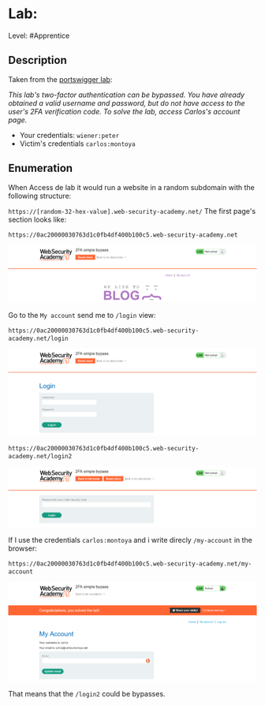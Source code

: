 # Lab: 
Level: #Apprentice

## Description
Taken from the [portswigger lab](https://portswigger.net/web-security/authentication/multi-factor/lab-2fa-simple-bypass):

*This lab's two-factor authentication can be bypassed. You have already obtained a valid username and password, but do not have access to the user's 2FA verification code. To solve the lab, access Carlos's account page.*

-   Your credentials: `wiener:peter`
-   Victim's credentials `carlos:montoya`



## Enumeration
When Access de lab it would run a website in a random subdomain with the following structure:

`https://[random-32-hex-value].web-security-academy.net/`
The first  page's section looks like:
```
https://0ac20000030763d1c0fb4df400b100c5.web-security-academy.net
```
![index](./img/index.png)

Go to the `My account` send me to `/login` view:
```
https://0ac20000030763d1c0fb4df400b100c5.web-security-academy.net/login
```
![login](./img/login.png)


```
https://0ac20000030763d1c0fb4df400b100c5.web-security-academy.net/login2
```
![login2](./img/login2.png)

If I use the credentials `carlos:montoya` and i write direcly `/my-account`  in the browser:

```
https://0ac20000030763d1c0fb4df400b100c5.web-security-academy.net/my-account
```
![my-account](./img/my-account.png)

That means that the `/login2` could be bypasses.
